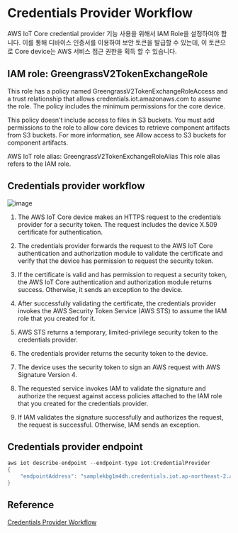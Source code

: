 # Credentials Provider Workflow

AWS IoT Core credential provider 기능 사용을 위해서 IAM Role을 설정하여야 합니다. 이를 통해 디바이스 인증서를 이용하여 보안 토큰을 발급할 수 있는데, 이 토큰으로 Core device는 AWS 서비스 접근 권한을 획득 할 수 있습니다. 

## IAM role: GreengrassV2TokenExchangeRole

This role has a policy named GreengrassV2TokenExchangeRoleAccess and a trust relationship that allows credentials.iot.amazonaws.com to assume the role. The policy includes the minimum permissions for the core device.

This policy doesn't include access to files in S3 buckets. You must add permissions to the role to allow core devices to retrieve component artifacts from S3 buckets. For more information, see Allow access to S3 buckets for component artifacts.

AWS IoT role alias: GreengrassV2TokenExchangeRoleAlias
This role alias refers to the IAM role.
 

## Credentials provider workflow

![image](https://user-images.githubusercontent.com/52392004/181392716-4b78f2f8-202a-4190-a8e0-69a9fbd6b5ea.png)

1. The AWS IoT Core device makes an HTTPS request to the credentials provider for a security token. The request includes the device X.509 certificate for authentication.

2. The credentials provider forwards the request to the AWS IoT Core authentication and authorization module to validate the certificate and verify that the device has permission to request the security token.

3. If the certificate is valid and has permission to request a security token, the AWS IoT Core authentication and authorization module returns success. Otherwise, it sends an exception to the device.

4. After successfully validating the certificate, the credentials provider invokes the AWS Security Token Service (AWS STS) to assume the IAM role that you created for it.

5. AWS STS returns a temporary, limited-privilege security token to the credentials provider.

6. The credentials provider returns the security token to the device.

7. The device uses the security token to sign an AWS request with AWS Signature Version 4.

8. The requested service invokes IAM to validate the signature and authorize the request against access policies attached to the IAM role that you created for the credentials provider.

9. If IAM validates the signature successfully and authorizes the request, the request is successful. Otherwise, IAM sends an exception.



## Credentials provider endpoint 

```c
aws iot describe-endpoint --endpoint-type iot:CredentialProvider
{
    "endpointAddress": "samplekbg1m4dh.credentials.iot.ap-northeast-2.amazonaws.com"
}
```


## Reference

[Credentials Provider Workflow](https://docs.aws.amazon.com/iot/latest/developerguide/authorizing-direct-aws.html)
